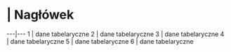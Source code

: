 # | Nagłówek
---|---
1 | dane tabelaryczne
2 | dane tabelaryczne
3 | dane tabelaryczne
4 | dane tabelaryczne
5 | dane tabelaryczne
6 | dane tabelaryczne

